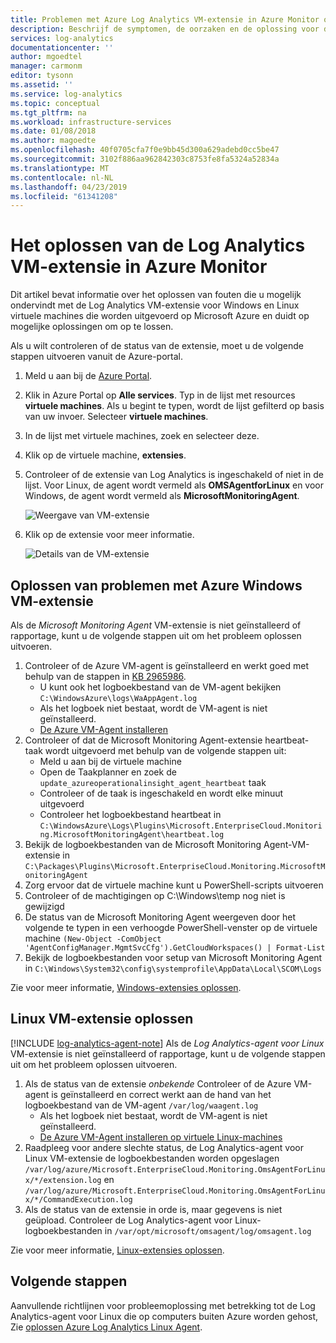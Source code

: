 ```yaml
---
title: Problemen met Azure Log Analytics VM-extensie in Azure Monitor oplossen | Microsoft Docs
description: Beschrijf de symptomen, de oorzaken en de oplossing voor de meest voorkomende problemen met de Log Analytics VM-extensie voor Windows en Linux Azure-VM's.
services: log-analytics
documentationcenter: ''
author: mgoedtel
manager: carmonm
editor: tysonn
ms.assetid: ''
ms.service: log-analytics
ms.topic: conceptual
ms.tgt_pltfrm: na
ms.workload: infrastructure-services
ms.date: 01/08/2018
ms.author: magoedte
ms.openlocfilehash: 40f0705cfa7f0e9bb45d300a629adebd0cc5be47
ms.sourcegitcommit: 3102f886aa962842303c8753fe8fa5324a52834a
ms.translationtype: MT
ms.contentlocale: nl-NL
ms.lasthandoff: 04/23/2019
ms.locfileid: "61341208"
---
```

# <a name="troubleshooting-the-log-analytics-vm-extension-in-azure-monitor"></a>Het oplossen van de Log Analytics VM-extensie in Azure Monitor
Dit artikel bevat informatie over het oplossen van fouten die u mogelijk ondervindt met de Log Analytics VM-extensie voor Windows en Linux virtuele machines die worden uitgevoerd op Microsoft Azure en duidt op mogelijke oplossingen om op te lossen.

Als u wilt controleren of de status van de extensie, moet u de volgende stappen uitvoeren vanuit de Azure-portal.

1. Meld u aan bij de [Azure Portal](https://portal.azure.com).
2. Klik in Azure Portal op **Alle services**. Typ in de lijst met resources **virtuele machines**. Als u begint te typen, wordt de lijst gefilterd op basis van uw invoer. Selecteer **virtuele machines**.
3. In de lijst met virtuele machines, zoek en selecteer deze.
3. Klik op de virtuele machine, **extensies**.
4. Controleer of de extensie van Log Analytics is ingeschakeld of niet in de lijst.  Voor Linux, de agent wordt vermeld als **OMSAgentforLinux** en voor Windows, de agent wordt vermeld als **MicrosoftMonitoringAgent**.

   ![Weergave van VM-extensie](./media/vmext-troubleshoot/log-analytics-vmview-extensions.png)

4. Klik op de extensie voor meer informatie. 

   ![Details van de VM-extensie](./media/vmext-troubleshoot/log-analytics-vmview-extensiondetails.png)

## <a name="troubleshooting-azure-windows-vm-extension"></a>Oplossen van problemen met Azure Windows VM-extensie

Als de *Microsoft Monitoring Agent* VM-extensie is niet geïnstalleerd of rapportage, kunt u de volgende stappen uit om het probleem oplossen uitvoeren.

1. Controleer of de Azure VM-agent is geïnstalleerd en werkt goed met behulp van de stappen in [KB 2965986](https://support.microsoft.com/kb/2965986#mt1).
   * U kunt ook het logboekbestand van de VM-agent bekijken `C:\WindowsAzure\logs\WaAppAgent.log`
   * Als het logboek niet bestaat, wordt de VM-agent is niet geïnstalleerd.
   * [De Azure VM-Agent installeren](../../azure-monitor/learn/quick-collect-azurevm.md#enable-the-log-analytics-vm-extension)
2. Controleer of dat de Microsoft Monitoring Agent-extensie heartbeat-taak wordt uitgevoerd met behulp van de volgende stappen uit:
   * Meld u aan bij de virtuele machine
   * Open de Taakplanner en zoek de `update_azureoperationalinsight_agent_heartbeat` taak
   * Controleer of de taak is ingeschakeld en wordt elke minuut uitgevoerd
   * Controleer het logboekbestand heartbeat in `C:\WindowsAzure\Logs\Plugins\Microsoft.EnterpriseCloud.Monitoring.MicrosoftMonitoringAgent\heartbeat.log`
3. Bekijk de logboekbestanden van de Microsoft Monitoring Agent-VM-extensie in `C:\Packages\Plugins\Microsoft.EnterpriseCloud.Monitoring.MicrosoftMonitoringAgent`
4. Zorg ervoor dat de virtuele machine kunt u PowerShell-scripts uitvoeren
5. Controleer of de machtigingen op C:\Windows\temp nog niet is gewijzigd
6. De status van de Microsoft Monitoring Agent weergeven door het volgende te typen in een verhoogde PowerShell-venster op de virtuele machine `(New-Object -ComObject 'AgentConfigManager.MgmtSvcCfg').GetCloudWorkspaces() | Format-List`
7. Bekijk de logboekbestanden voor setup van Microsoft Monitoring Agent in `C:\Windows\System32\config\systemprofile\AppData\Local\SCOM\Logs`

Zie voor meer informatie, [Windows-extensies oplossen](../../virtual-machines/extensions/oms-windows.md).

## <a name="troubleshooting-linux-vm-extension"></a>Linux VM-extensie oplossen
[!INCLUDE [log-analytics-agent-note](../../../includes/log-analytics-agent-note.md)] 
Als de *Log Analytics-agent voor Linux* VM-extensie is niet geïnstalleerd of rapportage, kunt u de volgende stappen uit om het probleem oplossen uitvoeren.

1. Als de status van de extensie *onbekende* Controleer of de Azure VM-agent is geïnstalleerd en correct werkt aan de hand van het logboekbestand van de VM-agent `/var/log/waagent.log`
   * Als het logboek niet bestaat, wordt de VM-agent is niet geïnstalleerd.
   * [De Azure VM-Agent installeren op virtuele Linux-machines](../../azure-monitor/learn/quick-collect-azurevm.md#enable-the-log-analytics-vm-extension)
2. Raadpleeg voor andere slechte status, de Log Analytics-agent voor Linux VM-extensie de logboekbestanden worden opgeslagen `/var/log/azure/Microsoft.EnterpriseCloud.Monitoring.OmsAgentForLinux/*/extension.log` en `/var/log/azure/Microsoft.EnterpriseCloud.Monitoring.OmsAgentForLinux/*/CommandExecution.log`
3. Als de status van de extensie in orde is, maar gegevens is niet geüpload. Controleer de Log Analytics-agent voor Linux-logboekbestanden in `/var/opt/microsoft/omsagent/log/omsagent.log`

Zie voor meer informatie, [Linux-extensies oplossen](../../virtual-machines/extensions/oms-linux.md).

## <a name="next-steps"></a>Volgende stappen

Aanvullende richtlijnen voor probleemoplossing met betrekking tot de Log Analytics-agent voor Linux die op computers buiten Azure worden gehost, Zie [oplossen Azure Log Analytics Linux Agent](agent-linux-troubleshoot.md).  
